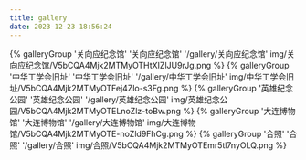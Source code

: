 ```yaml
---
title: gallery
date: 2023-12-23 18:56:24
---
```

<div class="gallery-group-main">
{% galleryGroup '关向应纪念馆' '关向应纪念馆' '/gallery/关向应纪念馆' img/关向应纪念馆/V5bCQA4Mjk2MTMyOTHtXIZlJU9rJg.png %}
{% galleryGroup '中华工学会旧址' '中华工学会旧址' '/gallery/中华工学会旧址' img/中华工学会旧址/V5bCQA4Mjk2MTMyOTFej4Zlo-s3Fg.png %}
{% galleryGroup '英雄纪念公园' '英雄纪念公园' '/gallery/英雄纪念公园' img/英雄纪念公园/V5bCQA4Mjk2MTMyOTELnoZlz-toBw.png %}
{% galleryGroup '大连博物馆' '大连博物馆' '/gallery/大连博物馆' img/大连博物馆/V5bCQA4Mjk2MTMyOTE-noZld9FhCg.png %}
{% galleryGroup '合照' '合照' '/gallery/合照' img/合照/V5bCQA4Mjk2MTMyOTEmr5tl7nyOLQ.png %}
</div>
